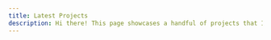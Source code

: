 ```yaml
---
title: Latest Projects
description: Hi there! This page showcases a handful of projects that I've actually completed. Amidst all the ideas I've had, these are the ones that made it past the planning stage
---
```


